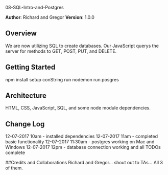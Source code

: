 08-SQL-Intro-and-Postgres

**Author**: Richard and Gregor
**Version**: 1.0.0

## Overview
We are now utilizing SQL to create databases. Our JavaScript querys the server for methods to GET, POST, PUT, and DELETE.

## Getting Started
npm install
setup conString
run nodemon
run posgres

## Architecture
HTML, CSS, JavaScript, SQL, and some node module dependencies.

## Change Log
12-07-2017 10am - installed dependencies
12-07-2017 11am - completed basic functionality
12-07-2017 11:30am - postgres working on Mac and Windows
12-07-2017 12pm - database connection working and all TODOs complete

##Credits and Collaborations
Richard and Gregor... shout out to TAs... All 3 of them.
